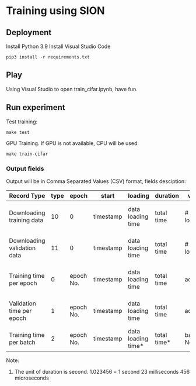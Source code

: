 # Training using SION

## Deployment

Install Python 3.9
Install Visual Studio Code

~~~
pip3 install -r requirements.txt
~~~

## Play

Using Visual Studio to open train_cifar.ipynb, have fun.

## Run experiment

Test training:

~~~
make test
~~~

GPU Training. If GPU is not available, CPU will be used:

~~~
make train-cifar
~~~

### Output fields

Output will be in Comma Separated Values (CSV) format, fields desciption:

| Record Type                 | type | epoch     | start     | loading            | duration    | value1           | value2                 | Note                                          |
| --------------------------- | ---- | --------- | --------- | ------------------ | ----------- | ---------------- | ---------------------- | --------------------------------------------- |
| Downloading training data   | 10   | 0         | timestamp | data loading time  | total time  | # of data loaded | -                      | Download training data from S3                |
| Downloading validation data | 11   | 0         | timestamp | data loading time  | total time  | # of data loaded | -                      | Download training data from S3                |
| Training time per epoch     | 0    | epoch No. | timestamp | data loading time  | total time  | accuracy         | top5* accuracy         | *Correct if the label is in top5 predictions. |
| Validation time per epoch   | 1    | epoch No. | timestamp | data loading time  | total time  | accuracy         | top5* accuracy         | *Correct if the label is in top5 predictions. |
| Training time per batch     | 2    | epoch No. | timestamp | data loading time* | total time* | batch No.        | total batches in epoch | *Since epoch start                            |

Note:

1. The unit of duration is second. 1.023456 = 1 second 23 milliseconds 456 microseconds